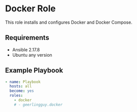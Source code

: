 # Docker Role

This role installs and configures Docker and Docker Compose.

## Requirements

- Ansible 2.17.8
- Ubuntu any version

## Example Playbook

```yaml
- name: Playbook
  hosts: all
  become: yes
  roles:
    - docker
    # - geerlingguy.docker
```

